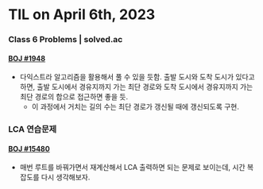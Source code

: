 # **TIL on April 6th, 2023**
### Class 6 Problems | solved.ac
#### [BOJ #1948](../../../Problem%20Solving/boj/Math/1948-04-06-2023.cpp)
* 다익스트라 알고리즘을 활용해서 풀 수 있을 듯함. 출발 도시와 도착 도시가 있다고 하면, 출발 도시에서 경유지까지 가는 최단 경로와 도착 도시에서 경유지까지 가는 최단 경로의 합으로 접근하면 좋을 듯.
  - 이 과정에서 거치는 길의 수는 최단 경로가 갱신될 때에 갱신되도록 구현.

### LCA 연습문제
#### [BOJ #15480](../../../Problem%20Solving/boj/Tree/15480-04-06-2023.cpp)
* 매번 루트를 바꿔가면서 재계산해서 LCA 출력하면 되는 문제로 보이는데, 시간 복잡도를 다시 생각해보자.